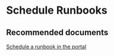 <properties
	pageTitle="Schedule Runbooks"
	description="Schedule Runbooks"
	service="microsoft.automation"
	resource="automationaccounts"
	authors="kasparks"
	displayOrder=""
    selfHelpType="resource"
	supportTopicIds=""
	resourceTags=""
	productPesIds=""
	cloudEnvironments="public"
/>

# Schedule Runbooks

## **Recommended documents**
[Schedule a runbook in the portal](http://aka.ms/scheduling-a-runbook)
